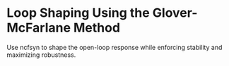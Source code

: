 # **Loop Shaping Using the Glover-McFarlane Method**

Use ncfsyn to shape the open-loop response while enforcing stability and maximizing robustness.
